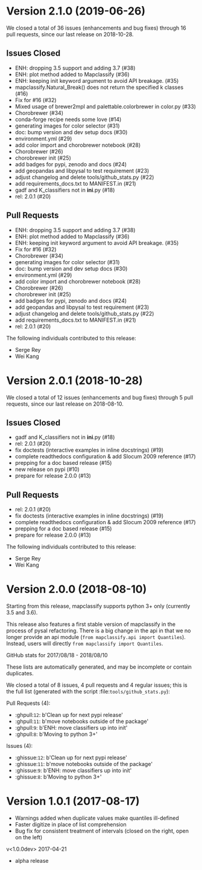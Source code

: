 # Version 2.1.0 (2019-06-26)

We closed a total of 36 issues (enhancements and bug fixes) through 16 pull requests, since our last release on 2018-10-28.

## Issues Closed
  - ENH: dropping 3.5 support and adding 3.7 (#38)
  - ENH: plot method added to Mapclassify (#36)
  - ENH: keeping init keyword argument to avoid API breakage. (#35)
  - mapclassify.Natural_Break() does not return the specified k classes (#16)
  - Fix for #16 (#32)
  - Mixed usage of brewer2mpl and palettable.colorbrewer in color.py (#33)
  - Chorobrewer (#34)
  - conda-forge recipe needs some love (#14)
  - generating images for color selector (#31)
  - doc: bump version and dev setup docs (#30)
  - environment.yml (#29)
  - add color import and chorobrewer notebook (#28)
  - Chorobrewer (#26)
  - chorobrewer init (#25)
  - add badges for pypi, zenodo and docs (#24)
  - add geopandas and libpysal to test requirement (#23)
  - adjust changelog and delete tools/github_stats.py (#22)
  - add requirements_docs.txt to MANIFEST.in (#21)
  - gadf and K_classifiers not in __ini__.py (#18)
  - rel: 2.0.1 (#20)

## Pull Requests
  - ENH: dropping 3.5 support and adding 3.7 (#38)
  - ENH: plot method added to Mapclassify (#36)
  - ENH: keeping init keyword argument to avoid API breakage. (#35)
  - Fix for #16 (#32)
  - Chorobrewer (#34)
  - generating images for color selector (#31)
  - doc: bump version and dev setup docs (#30)
  - environment.yml (#29)
  - add color import and chorobrewer notebook (#28)
  - Chorobrewer (#26)
  - chorobrewer init (#25)
  - add badges for pypi, zenodo and docs (#24)
  - add geopandas and libpysal to test requirement (#23)
  - adjust changelog and delete tools/github_stats.py (#22)
  - add requirements_docs.txt to MANIFEST.in (#21)
  - rel: 2.0.1 (#20)

The following individuals contributed to this release:

  - Serge Rey
  - Wei Kang

# Version 2.0.1 (2018-10-28)

We closed a total of 12 issues (enhancements and bug fixes) through 5 pull requests, since our last release on 2018-08-10.

## Issues Closed
  - gadf and K_classifiers not in __ini__.py (#18)
  - rel: 2.0.1 (#20)
  - fix doctests (interactive examples in inline docstrings) (#19)
  - complete readthedocs configuration & add Slocum 2009 reference (#17)
  - prepping for a doc based release (#15)
  - new release on pypi (#10)
  - prepare for release 2.0.0 (#13)

## Pull Requests
  - rel: 2.0.1 (#20)
  - fix doctests (interactive examples in inline docstrings) (#19)
  - complete readthedocs configuration & add Slocum 2009 reference (#17)
  - prepping for a doc based release (#15)
  - prepare for release 2.0.0 (#13)

The following individuals contributed to this release:

  - Serge Rey
  - Wei Kang

# Version 2.0.0 (2018-08-10)

Starting from this release, mapclassify supports python 3+ only (currently 3.5
and 3.6).

This release also features a first stable version of mapclassify in
the process of pysal refactoring. There is a big change in the api in that we no
 longer provide an api module (`from mapclassify.api import Quantiles`). Instead,
 users will directly `from mapclassify import Quantiles`.

GitHub stats for 2017/08/18 - 2018/08/10

These lists are automatically generated, and may be incomplete or contain duplicates.

We closed a total of 8 issues, 4 pull requests and 4 regular issues;
this is the full list (generated with the script
:file:`tools/github_stats.py`):

Pull Requests (4):

* :ghpull:`12`: b'Clean up for next pypi release'
* :ghpull:`11`: b'move notebooks outside of the package'
* :ghpull:`9`: b'ENH: move classifiers up into init'
* :ghpull:`8`: b'Moving to python 3+'

Issues (4):

* :ghissue:`12`: b'Clean up for next pypi release'
* :ghissue:`11`: b'move notebooks outside of the package'
* :ghissue:`9`: b'ENH: move classifiers up into init'
* :ghissue:`8`: b'Moving to python 3+'


# Version 1.0.1 (2017-08-17)

- Warnings added when duplicate values make quantiles ill-defined
- Faster digitize in place of list comprehension
- Bug fix for consistent treatment of intervals (closed on the right, open on the left)

v<1.0.0dev> 2017-04-21

- alpha release

